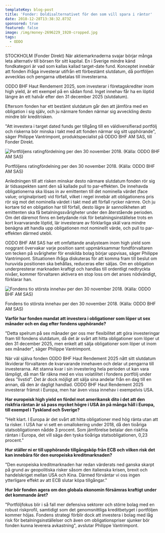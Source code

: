```yaml
---
templateKey: blog-post
title: 'Fonder: Doldisalternativet för den som vill spara i räntor'
date: 2018-12-28T13:38:32.873Z
sponsored: true
featured: false
image: /img/money-2696229_1920-cropped.jpg
tags:
  - ODDO
---
```

STOCKHOLM (Fonder Direkt) När aktiemarknaderna svajar börjar många leta alternativ till börsen för sitt kapital. En i Sverige mindre känd fondkategori är vad som kallas kallad target-date fund. Konceptet innebär att fonden ifråga investerar utifrån ett förbestämt slutdatum, då portföljen avvecklas och pengarna utbetalas till investerarna.


ODDO BHF Haut Rendement 2025, som investerar i företagskrediter inom high yield, är ett exempel på en sådan fond. Inget innehav får ha en löptid längre än ett halvår efter den 31 december 2025 (slutdatum).

Eftersom fonden har ett bestämt slutdatum går den att jämföra med en obligation i sig själv, och ju närmare fonden närmar sig avveckling desto mindre blir kreditrisken.

"Att investera i target dated funds ger tillgång till en väldiversifierad portfölj och riskerna bör minska i takt med att fonden närmar sig sitt upphörande", säger Philippe Vantrimpont, produktspecialist på ODDO BHF AM SAS, till Fonder Direkt.

![Portföljens ratingfördelning per den 30 november 2018. (Källa: ODDO BHF AM SAS)](/img/564900301.png)

<span class="image-caption">Portföljens ratingfördelning per den 30 november 2018. (Källa: ODDO BHF AM SAS)</span>

Anledningen till att risken minskar desto närmare slutdatum fonden rör sig är tidsaspekten samt den så kallade pull to par-effekten. De innehavda obligationerna ska lösas in av emittenten till det nominella värdet (face value; originalpriset) vid förfall, vilket i regel innebär att obligationens pris rör sig mot det nominella värdet i takt med att förfall rycker närmre. Och ju kortare tid en obligation har till förfall, desto lägre är sannolikheten att emittenten ska få betalningssvårigheter under den återstående perioden. Om det däremot finns en betydande risk för betalningsinställelse trots en kort kvarvarande löptid, lär investerare av förklarliga skäl vara mindre benägna att handla upp obligationen mot nominellt värde, och pull to par-effekten därmed utebli.


ODDO BHF AM SAS har ett omfattande analysteam inom high yield som noggrant övervakar varje position samt uppmärksammar fondförvaltaren om tecken på svårigheter för enskilda bolag börjar uppvisas, säger Philippe Vantrimpont. Situationen ifråga diskuteras för att komma fram till beslut om huruvida positionen ska behållas, reduceras eller säljas. Om en obligation underpresterar marknaden kraftigt och handlas till ordentligt nedtryckta nivåer, kommer förvaltaren aktivera en stop loss om det anses nödvändigt, förklarar han.

![Fondens tio största innehav per den 30 november 2018. (Källa: ODDO BHF AM SAS)](/img/haur.png)

<span class="image-caption">Fondens tio största innehav per den 30 november 2018. (Källa: ODDO BHF AM SAS)</span>

**Varför har fonden mandat att investera i obligationer som löper ut sex månader och en dag efter fondens upphörande?**

"Detta spelrum på sex månader ger oss mer flexibilitet att göra investeringar fram till fondens slutdatum, då det är svårt att hitta obligationer som löper ut den 31 december 2025, men enkelt att sälja obligationer som löper ut inom sex månader", säger Philippe Vantrimpont.

När väl själva fonden ODDO BHF Haut Rendement 2025 nått sitt slutdatum likviderar förvaltaren de kvarvarande innehaven och delar ut pengarna till investerarna. Att stanna kvar i sin investering hela perioden ut kan vara lämpligt, då man får räkna med en viss volatilitet i fondens portfölj under dess "livstid". Det är dock möjligt att sälja sina andelar från en dag till en annan, då den är dagligt handlad. ODDO BHF Haut Rendement 2025 investerar främst i Europa, men har även vissa innehav i exempelvis USA.

**Har europeisk high yield en fördel mot amerikansk dito i det att den riskfria räntan är så pass mycket högre i USA än på många håll i Europa, till exempel i Tyskland och Sverige?**

"Helt klart. I Europa är det svårt att hitta obligationer med hög ränta utan att ta risker. I USA har vi sett en omallokering under 2018, då den tioåriga statsobligationen nådde 3 procent. Som jämförelse betalar den riskfria räntan i Europa, det vill säga den tyska tioåriga statsobligationen, 0,23 procent."

**Hur ställer ni er till upphörande tillgångsköp från ECB och vilken risk det kan innebära för den europeiska kreditmarknaden?**

"Den europeiska kreditmarknaden har redan värderats ned ganska skarpt på grund av geopolitiska risker såsom den italienska krisen, brexit och handelskriget mellan USA och Kina. Därmed förväntar vi oss ingen ytterligare effekt av att ECB slutar köpa tillgångar."

**Hur bör fonden agera om den globala ekonomin försämras kraftigt under det kommande året?**

"Portföljfokus blir i så fall mer defensiva sektorer och större bolag med en robust riskprofil, samtidigt som det genomsnittliga kreditbetyget i portföljen kommer höjas. Fondens strategi förblir dock att investera i bolag med låg risk för betalningsinställelser och även om obligationspriser sjunker bör fonden kunna leverera avkastning", avslutar Philippe Vantrimpont.
